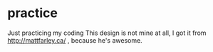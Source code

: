 # practice
Just practicing my coding
This design is not mine at all, I got it from http://mattfarley.ca/ , because he's awesome.
